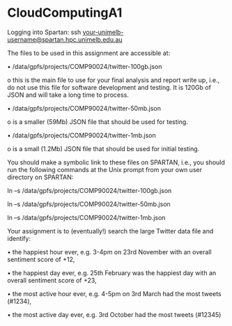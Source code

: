 # CloudComputingA1

Logging into Spartan: ssh your-unimelb-username@spartan.hpc.unimelb.edu.au

The files to be used in this assignment are accessible at:

• /data/gpfs/projects/COMP90024/twitter-100gb.json

o this is the main file to use for your final analysis and report write up, i.e., do not use this file for
software development and testing. It is 120Gb of JSON and will take a long time to process.

• /data/gpfs/projects/COMP90024/twitter-50mb.json

o is a smaller (59Mb) JSON file that should be used for testing.

• /data/gpfs/projects/COMP90024/twitter-1mb.json

o is a small (1.2Mb) JSON file that should be used for initial testing.

You should make a symbolic link to these files on SPARTAN, i.e., you should run the following commands at the Unix
prompt from your own user directory on SPARTAN:

ln –s /data/gpfs/projects/COMP90024/twitter-100gb.json

ln –s /data/gpfs/projects/COMP90024/twitter-50mb.json

ln –s /data/gpfs/projects/COMP90024/twitter-1mb.json


Your assignment is to (eventually!) search the large Twitter data file and identify:

• the happiest hour ever, e.g. 3-4pm on 23rd November with an overall sentiment score of +12,

• the happiest day ever, e.g. 25th February was the happiest day with an overall sentiment score of +23,

• the most active hour ever, e.g. 4-5pm on 3rd March had the most tweets (#1234),

• the most active day ever, e.g. 3rd October had the most tweets (#12345)
